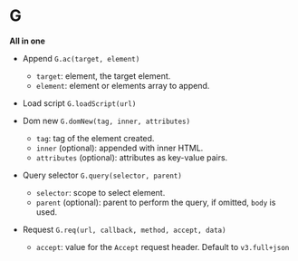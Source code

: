 # G

**All in one**

- Append
	`G.ac(target, element)`
	- `target`: element, the target element.
	- `element`: element or elements array to append.

- Load script
	`G.loadScript(url)`

- Dom new
	`G.domNew(tag, inner, attributes)`
	- `tag`: tag of the element created.
	- `inner` (optional): appended with inner HTML.
	- `attributes` (optional): attributes as key-value pairs.

- Query selector
	`G.query(selector, parent)`
	- `selector`: scope to select element.
	- `parent` (optional): parent to perform the query, if omitted, `body` is used.

- Request
	`G.req(url, callback, method, accept, data)`
	- `accept`: value for the `Accept` request header. Default to `v3.full+json`
